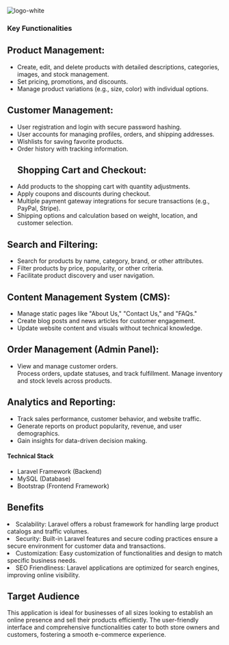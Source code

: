 ![logo-white](https://github.com/AMR-Re/Ecomm/assets/74749937/7c2414b0-2baf-4383-a4ed-0a3d3d5ff038)


<h3>Key Functionalities</h3>
<h2>Product Management:</h2>
<ul>
<li>Create, edit, and delete products with detailed descriptions, categories, images, and stock management.</li>
    <li>Set pricing, promotions, and discounts. </li>
<li>Manage product variations (e.g., size, color) with individual options.</li>
    
</ul>
<h2>Customer Management:</h2>
<ul>
<li>User registration and login with secure password hashing.</li>
<li>User accounts for managing profiles, orders, and shipping addresses.</li>
<li>Wishlists for saving favorite products.</li>
<li>Order history with tracking information.</li>
<h2>Shopping Cart and Checkout:</h2>
<li>Add products to the shopping cart with quantity adjustments.</li>
<li>Apply coupons and discounts during checkout.</li>
<li>Multiple payment gateway integrations for secure transactions (e.g., PayPal, Stripe).</li>

<li>Shipping options and calculation based on weight, location, and customer selection.</li>
</ul>

<h2>Search and Filtering:</h2>
<ul>
<li>Search for products by name, category, brand, or other attributes.</li>
<li>Filter products by price, popularity, or other criteria.</li>
<li>Facilitate product discovery and user navigation.</li>
</ul>
<h2>Content Management System (CMS):</h2>
<ul>
<li>Manage static pages like "About Us," "Contact Us," and "FAQs."</li>
<li>Create blog posts and news articles for customer engagement.</li>
<li>Update website content and visuals without technical knowledge.</li>
</ul>
<h2>Order Management (Admin Panel):</h2>
<ul>
<li>View and manage customer orders.</li>
Process orders, update statuses, and track fulfillment.</li>
Manage inventory and stock levels across products.</li>
</ul>
<h2>Analytics and Reporting:</h2>
<ul>
<li>Track sales performance, customer behavior, and website traffic.</li>
<li>Generate reports on product popularity, revenue, and user demographics.</li>
<li>Gain insights for data-driven decision making.</li>
    </ul>
<h4>Technical Stack</h4>
<ul>
<li>Laravel Framework (Backend)</li>
<li>MySQL  (Database)</li>
<li>Bootstrap  (Frontend Framework)</li>
</ul>
<h2>Benefits</h2>
<li>Scalability: Laravel offers a robust framework for handling large product catalogs and traffic volumes.</li>
<li>Security: Built-in Laravel features and secure coding practices ensure a secure environment for customer data and transactions.</li>
<li>Customization: Easy customization of functionalities and design to match specific business needs.</li>
<li>SEO Friendliness: Laravel applications are optimized for search engines, improving online visibility.</li>

<h2>Target Audience</h2>
<p>This application is ideal for businesses of all sizes looking to establish an online presence and sell their products efficiently. The user-friendly interface and comprehensive functionalities cater to both store owners and customers, fostering a smooth e-commerce experience.</p>
